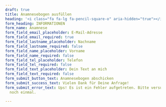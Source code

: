```yaml
---
draft: true
title: Anamnesebogen ausfüllen
heading: '<i class="fa fa-lg fa-pencil-square-o" aria-hidden="true"></i> Fülle den <span>Anamnese&shy;bogen</span> aus'
form_heading: INFORMATIONEN
form_name: Anamnese
form_field_email_placeholder: E-Mail-Adresse
form_field_email_required: true
form_field_lastname_placeholder: Nachname
form_field_lastname_required: false
form_field_name_placeholder: Vorname
form_field_name_required: false
form_field_tel_placeholder: Telefon
form_field_tel_required: false
form_field_text_placeholder: Dein Text an mich
form_field_text_required: false
form_submit_button_text: Anamnesebogen abschicken
form_submit_success_text: Vielen Dank für Deine Anfrage!
form_submit_error_text: Ups! Es ist ein Fehler aufgetreten. Bitte versuche es später
  noch einmal.

---
```

